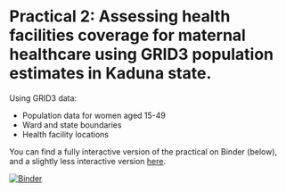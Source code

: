 # Practical 2: Assessing health facilities coverage for maternal healthcare using GRID3 population estimates in Kaduna state.

Using GRID3 data:
- Population data for women aged 15-49
- Ward and state boundaries
- Health facility locations

You can find a fully interactive version of the practical on Binder (below), and a slightly less interactive version [here](https://github.com/Flowminder/GRID3_Nigeria_DSN_Bootcamp/blob/main/DSN_Bootcamp.%20Assessing%20Health%20Facilities%20Coverage.ipynb).

[![Binder](https://mybinder.org/badge_logo.svg)](https://mybinder.org/v2/gh/Flowminder/GRID3_Nigeria_DSN_Bootcamp/main)
